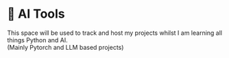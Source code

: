 # :paperclip: AI Tools

This space will be used to track and host my projects whilst I am learning all things Python and AI.\
(Mainly Pytorch and LLM based projects) 
